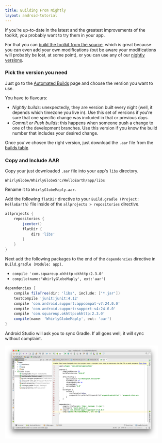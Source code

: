 ```yaml
---
title: Building From Nightly
layout: android-tutorial
---
```


If you're up-to-date in the latest and the greatest improvements of the toolkit, you probably want to try them in your app.

For that you can [build the toolkit from the source](building-from-source.html), which is great because you can even add your own modifications (but be aware your modifications will probably be lost, at some point), or you can use any of our [nightly versions](/WhirlyGlobe/builds/builds.html).


### Pick the version you need

Just go to the [Automated Builds](/WhirlyGlobe/builds/builds.html) page and choose the version you want to use.

You have to flavours:

  - _Nightly builds_: unexpectedly, they are version built every night (well, it depends which timezone you live in). Use this set of versions if you're sure that one specific change was included in that or previous days.
  - _Commit or Push builds_: this happens when someone push a change to one of the development branches. Use this version if you know the build number that includes your desired change.

Once you've chosen the right version, just download the `.aar` file from the [builds table](/WhirlyGlobe/builds/builds.html).


### Copy and Include AAR

Copy your just downloaded `.aar` file into your app's `libs` directory.

```
WhirlyGlobe/WhirlyGlobeSrc/HelloEarth/app/libs
```

Rename it to `WhirlyGlobeMaply.aar`.

Add the following `flatDir` directive to your `Build.gradle (Project: HelloEarth)` file inside of the `allprojects > repositories` directive.

```gradle
allprojects {
    repositories {
        jcenter()
        flatDir {
            dirs 'libs'
        }
    }
}
```


Next add the following packages to the end of the `dependencies` directive in `Build.gradle (Module: app)`.

* `compile 'com.squareup.okhttp:okhttp:2.3.0'`
* `compile(name:'WhirlyGlobeMaply', ext:'aar')`

```gradle
dependencies {
    compile fileTree(dir: 'libs', include: ['*.jar'])
    testCompile 'junit:junit:4.12'
    compile 'com.android.support:appcompat-v7:24.0.0'
    compile 'com.android.support:support-v4:24.0.0'
    compile 'com.squareup.okhttp:okhttp:2.3.0'
    compile(name: 'WhirlyGlobeMaply', ext: 'aar')
}
```

Android Studio will ask you to sync Gradle. If all goes well, it will sync without complaint.

![Gradle Sync](resources/gradle-sync.png)



